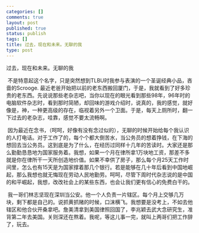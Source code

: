 ```yaml
--- 
categories: []
comments: true
layout: post
published: true
status: publish
tags: []
title: 过去，现在和未来。无聊的我
type: post
---
```

<div id="msgcns!3725CC0EE38B1F6!1407" class="bvMsg">过去，现在和未来。无聊的我

 不是特意起这个名字，只是突然想到TLBU时我参与表演的一个圣诞经典小品，吝啬的Scrooge. 最近老爸开始把以前的老东西搬回厦门，于是，我就看到了好多珍贵的老东西。先说说那些老杂志吧，当你以现在的眼光看到那些98年，96年时的电脑软件杂志时，看到那时简陋，却回味的游戏介绍时，说真的，我的感觉，就好像是，神，一种更高级的存在，临视着另外一个卫面。于是，每天上厕所时，翻一下过去的老杂志，哇靠，感觉不要太流畅啊。

 因为最近在念书，（呵呵，好像有没有念过似的），无聊的时候开始给每个我认识的人打电话。对于工作了的，每个个都大倒苦水，当公务员的想着挣钱，在下海的想回去当公务员。这到底是为了什么，在经历过同样十几年的苦读时。大家还是那么勤勤恳恳地为国家服务着。我想，如果一个月在律所拿1万块地工资，那差不多就是你在律所干一天所创造地价值。如果不幸供了房子，那么每个月25天工作时间里，怎么也有15天是为国家撑着那几个银行。若是能够在几十年后看到中国地崛起，那么我想也就无悔现在劳动人民地勤劳。呵呵，尽管下周时代杂志说的是中国的和平崛起，我想，改改社会上的某些东西，也会让我们更有信心的免费白干的。

 我一哥们林志坚现在深圳当公安。他一个人负责一片辖区。每个月上交够几万块，剩下都是自己的。说抓黄抓赌的时候，口沫横飞。我想要是没考上，不如去他辖区和他合伙开桑拿吧。詹美清拿到美国律照回国了，李兆颖去武大念研究生，准背第二年去美国。关则深还在熬着。我呢，等这儿事一完，就叫上两哥们把工作辞了，玩去。</div>
